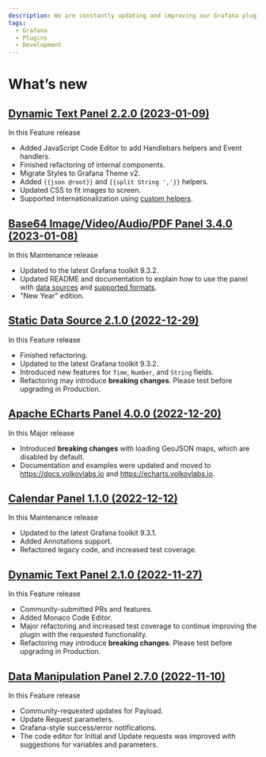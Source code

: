 ```yaml
---
description: We are constantly updating and improving our Grafana plugins.
tags:
  - Grafana
  - Plugins
  - Development
---
```


# What’s new

## [Dynamic Text Panel 2.2.0 (2023-01-09)](/blog/dynamictext-panel-2.2.0-20230110)

In this Feature release

- Added JavaScript Code Editor to add Handlebars helpers and Event handlers.
- Finished refactoring of internal components.
- Migrate Styles to Grafana Theme v2.
- Added `{{json @root}}` and `{{split String ','}}` helpers.
- Updated CSS to fit images to screen.
- Supported Internationalization using [custom helpers](/plugins/volkovlabs-dynamictext-panel/code).

## [Base64 Image/Video/Audio/PDF Panel 3.4.0 (2023-01-08)](/blog/image-panel-3.4.0-20230108)

In this Maintenance release

- Updated to the latest Grafana toolkit 9.3.2.
- Updated README and documentation to explain how to use the panel with [data sources](/plugins/volkovlabs-image-panel/datasources) and [supported formats](/plugins/volkovlabs-image-panel/formats).
- "New Year" edition.

## [Static Data Source 2.1.0 (2022-12-29)](/blog/static-datasource-2.1.0-20221229)

In this Feature release

- Finished refactoring.
- Updated to the latest Grafana toolkit 9.3.2.
- Introduced new features for `Time`, `Number`, and `String` fields.
- Refactoring may introduce **breaking changes**. Please test before upgrading in Production.

## [Apache ECharts Panel 4.0.0 (2022-12-20)](/blog/echarts-panel-4.0.0-20221220)

In this Major release

- Introduced **breaking changes** with loading GeoJSON maps, which are disabled by default.
- Documentation and examples were updated and moved to https://docs.volkovlabs.io and https://echarts.volkovlabs.io.

## [Calendar Panel 1.1.0 (2022-12-12)](/blog/calendar-panel-1.1.0-20221212)

In this Maintenance release

- Updated to the latest Grafana toolkit 9.3.1.
- Added Annotations support.
- Refactored legacy code, and increased test coverage.

## [Dynamic Text Panel 2.1.0 (2022-11-27)](/blog/dynamictext-panel-2.1.0-20221127)

In this Feature release

- Community-submitted PRs and features.
- Added Monaco Code Editor.
- Major refactoring and increased test coverage to continue improving the plugin with the requested functionality.
- Refactoring may introduce **breaking changes**. Please test before upgrading in Production.

## [Data Manipulation Panel 2.7.0 (2022-11-10)](/blog/form-panel-2.7.0-20221110)

In this Feature release

- Community-requested updates for Payload.
- Update Request parameters.
- Grafana-style success/error notifications.
- The code editor for Initial and Update requests was improved with suggestions for variables and parameters.
